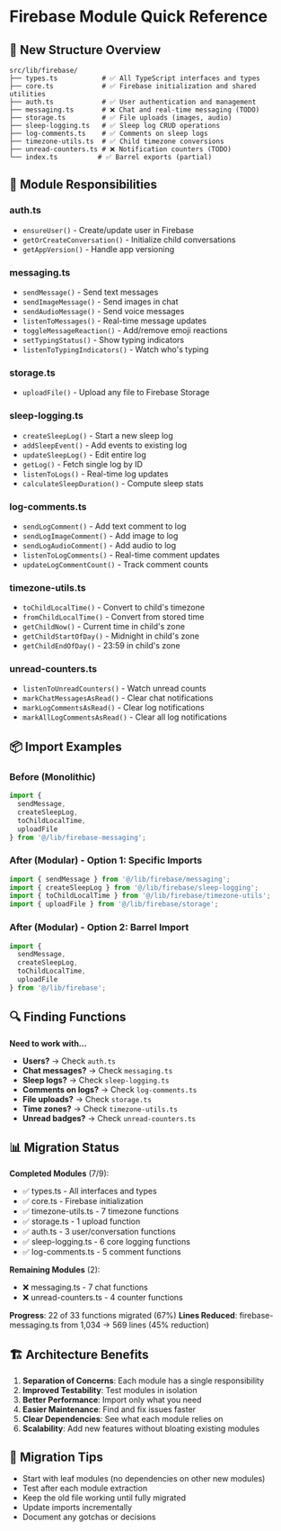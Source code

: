 # Firebase Module Quick Reference

## 📁 New Structure Overview

```
src/lib/firebase/
├── types.ts           # ✅ All TypeScript interfaces and types
├── core.ts            # ✅ Firebase initialization and shared utilities
├── auth.ts            # ✅ User authentication and management
├── messaging.ts       # ❌ Chat and real-time messaging (TODO)
├── storage.ts         # ✅ File uploads (images, audio)
├── sleep-logging.ts   # ✅ Sleep log CRUD operations
├── log-comments.ts    # ✅ Comments on sleep logs
├── timezone-utils.ts  # ✅ Child timezone conversions
├── unread-counters.ts # ❌ Notification counters (TODO)
└── index.ts          # ✅ Barrel exports (partial)
```

## 🎯 Module Responsibilities

### **auth.ts**
- `ensureUser()` - Create/update user in Firebase
- `getOrCreateConversation()` - Initialize child conversations
- `getAppVersion()` - Handle app versioning

### **messaging.ts**
- `sendMessage()` - Send text messages
- `sendImageMessage()` - Send images in chat
- `sendAudioMessage()` - Send voice messages
- `listenToMessages()` - Real-time message updates
- `toggleMessageReaction()` - Add/remove emoji reactions
- `setTypingStatus()` - Show typing indicators
- `listenToTypingIndicators()` - Watch who's typing

### **storage.ts**
- `uploadFile()` - Upload any file to Firebase Storage

### **sleep-logging.ts**
- `createSleepLog()` - Start a new sleep log
- `addSleepEvent()` - Add events to existing log
- `updateSleepLog()` - Edit entire log
- `getLog()` - Fetch single log by ID
- `listenToLogs()` - Real-time log updates
- `calculateSleepDuration()` - Compute sleep stats

### **log-comments.ts**
- `sendLogComment()` - Add text comment to log
- `sendLogImageComment()` - Add image to log
- `sendLogAudioComment()` - Add audio to log
- `listenToLogComments()` - Real-time comment updates
- `updateLogCommentCount()` - Track comment counts

### **timezone-utils.ts**
- `toChildLocalTime()` - Convert to child's timezone
- `fromChildLocalTime()` - Convert from stored time
- `getChildNow()` - Current time in child's zone
- `getChildStartOfDay()` - Midnight in child's zone
- `getChildEndOfDay()` - 23:59 in child's zone

### **unread-counters.ts**
- `listenToUnreadCounters()` - Watch unread counts
- `markChatMessagesAsRead()` - Clear chat notifications
- `markLogCommentsAsRead()` - Clear log notifications
- `markAllLogCommentsAsRead()` - Clear all log notifications

## 📦 Import Examples

### Before (Monolithic)
```typescript
import { 
  sendMessage, 
  createSleepLog, 
  toChildLocalTime,
  uploadFile 
} from '@/lib/firebase-messaging';
```

### After (Modular) - Option 1: Specific Imports
```typescript
import { sendMessage } from '@/lib/firebase/messaging';
import { createSleepLog } from '@/lib/firebase/sleep-logging';
import { toChildLocalTime } from '@/lib/firebase/timezone-utils';
import { uploadFile } from '@/lib/firebase/storage';
```

### After (Modular) - Option 2: Barrel Import
```typescript
import { 
  sendMessage, 
  createSleepLog, 
  toChildLocalTime,
  uploadFile 
} from '@/lib/firebase';
```

## 🔍 Finding Functions

**Need to work with...**
- **Users?** → Check `auth.ts`
- **Chat messages?** → Check `messaging.ts`
- **Sleep logs?** → Check `sleep-logging.ts`
- **Comments on logs?** → Check `log-comments.ts`
- **File uploads?** → Check `storage.ts`
- **Time zones?** → Check `timezone-utils.ts`
- **Unread badges?** → Check `unread-counters.ts`

## 📊 Migration Status

**Completed Modules** (7/9):
- ✅ types.ts - All interfaces and types
- ✅ core.ts - Firebase initialization
- ✅ timezone-utils.ts - 7 timezone functions
- ✅ storage.ts - 1 upload function
- ✅ auth.ts - 3 user/conversation functions
- ✅ sleep-logging.ts - 6 core logging functions
- ✅ log-comments.ts - 5 comment functions

**Remaining Modules** (2):
- ❌ messaging.ts - 7 chat functions
- ❌ unread-counters.ts - 4 counter functions

**Progress**: 22 of 33 functions migrated (67%)
**Lines Reduced**: firebase-messaging.ts from 1,034 → 569 lines (45% reduction)

## 🏗️ Architecture Benefits

1. **Separation of Concerns**: Each module has a single responsibility
2. **Improved Testability**: Test modules in isolation
3. **Better Performance**: Import only what you need
4. **Easier Maintenance**: Find and fix issues faster
5. **Clear Dependencies**: See what each module relies on
6. **Scalability**: Add new features without bloating existing modules

## 🚀 Migration Tips

- Start with leaf modules (no dependencies on other new modules)
- Test after each module extraction
- Keep the old file working until fully migrated
- Update imports incrementally
- Document any gotchas or decisions